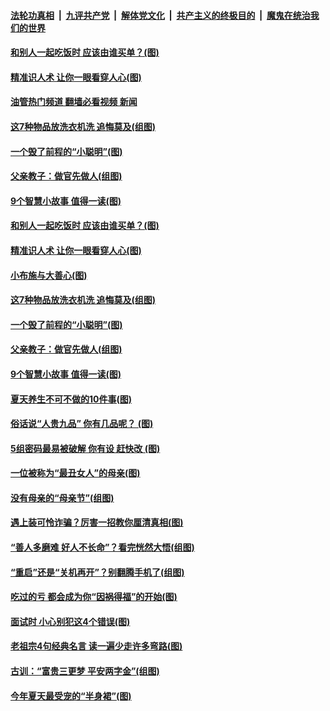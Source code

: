 ####  [法轮功真相](../../../../basic/blob/master/README.md?t=05110101) &nbsp;|&nbsp; [九评共产党](../../../../9ping.md/blob/master/README.md?t=05110101) &nbsp;|&nbsp; [解体党文化](../../../../jtdwh.md/blob/master/README.md?t=05110101)  &nbsp;|&nbsp; [共产主义的终极目的](../../../../gczydzjmd.md/blob/master/README.md?t=05110101) &nbsp;|&nbsp; [魔鬼在统治我们的世界](../../../../mgztzwmdsj.md/blob/master/README.md?t=05110101) 

#### [和别人一起吃饭时 应该由谁买单？(图)](../pages/p8/1005958.md?t=05110101) 

#### [精准识人术 让你一眼看穿人心(图)](../pages/p8/1005983.md?t=05110101) 

#### [油管热门频道 翻墙必看视频 新闻](http://45.76.130.85:81/youtube.html?05110101)

#### [这7种物品放洗衣机洗 追悔莫及(组图)](../pages/p8/1005159.md?t=05110101) 

#### [一个毁了前程的“小聪明”(图)](../pages/p8/1005362.md?t=05110101) 

#### [父亲教子：做官先做人(组图)](../pages/p8/1005768.md?t=05110101) 

#### [9个智慧小故事 值得一读(图)](../pages/p8/1005613.md?t=05110101) 

#### [和别人一起吃饭时 应该由谁买单？(图)](../pages/p8/1005958.md?t=05110101) 

#### [精准识人术 让你一眼看穿人心(图)](../pages/p8/1005983.md?t=05110101) 

#### [小布施与大善心(图)](../pages/p8/1005680.md?t=05110101) 

#### [这7种物品放洗衣机洗 追悔莫及(组图)](../pages/p8/1005159.md?t=05110101) 

#### [一个毁了前程的“小聪明”(图)](../pages/p8/1005362.md?t=05110101) 

#### [父亲教子：做官先做人(组图)](../pages/p8/1005768.md?t=05110101) 

#### [9个智慧小故事 值得一读(图)](../pages/p8/1005613.md?t=05110101) 

#### [夏天养生不可不做的10件事(图)](../pages/p8/1005802.md?t=05110101) 

#### [俗话说“人贵九品” 你有几品呢？&nbsp;(图)](../pages/p8/1005752.md?t=05110101) 

#### [5组密码最易被破解 你有设 赶快改 (图)](../pages/p8/1005767.md?t=05110101) 

#### [一位被称为“最丑女人”的母亲(图)](../pages/p8/1003776.md?t=05110101) 

#### [没有母亲的“母亲节”(组图)](../pages/p8/1005715.md?t=05110101) 

#### [遇上装可怜诈骗？厉害一招教你厘清真相(图)](../pages/p8/1005624.md?t=05110101) 

#### [“善人多磨难 好人不长命”？看完恍然大悟(组图)](../pages/p8/977324.md?t=05110101) 

#### [“重启”还是“关机再开”？别翻腾手机了(组图)](../pages/p8/1005361.md?t=05110101) 

#### [吃过的亏 都会成为你“因祸得福”的开始(图)](../pages/p8/1005405.md?t=05110101) 

#### [面试时 小心别犯这4个错误(图)](../pages/p8/1005558.md?t=05110101) 

#### [老祖宗4句经典名言 读一遍少走许多弯路(图)](../pages/p8/1005478.md?t=05110101) 

#### [古训：“富贵三更梦 平安两字金”(组图)](../pages/p8/1004860.md?t=05110101) 

#### [今年夏天最受宠的“半身裙”(图)](../pages/p8/1005412.md?t=05110101) 

<img src='http://gfw-breaker.win/goodnews/indexes/p8.md' width='0px' height='0px'/>
